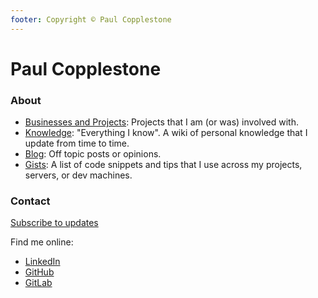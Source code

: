 ```yaml
---
footer: Copyright © Paul Copplestone
---
```


# Paul Copplestone

### About

- [Businesses and Projects](/projects/): Projects that I am (or was) involved with.
- [Knowledge](/knowledge/): "Everything I know". A wiki of personal knowledge that I update from time to time.
- [Blog](/blog/): Off topic posts or opinions.
- [Gists](/gists/): A list of code snippets and tips that I use across my projects, servers, or dev machines.

### Contact

[Subscribe to updates](http://eepurl.com/dE68jj)

Find me online:

- [LinkedIn](https://www.linkedin.com/in/paulcopplestone/)
- [GitHub](https://github.com/kiwicopple)
- [GitLab](https://gitlab.com/kiwicopple)